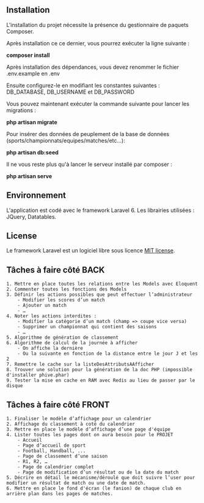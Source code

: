 ## Installation

L'installation du projet nécessite la présence du gestionnaire de paquets Composer.

Après installation ce ce dernier, vous pourrez exécuter la ligne suivante :

**composer install**

Après installation des dépendances, vous devez renommer le fichier .env.example en .env

Ensuite configurez-le en modifiant les constantes suivantes : DB_DATABASE, DB_USERNAME et DB_PASSWORD

Vous pouvez maintenant exécuter la commande suivante pour lancer les migrations :

**php artisan migrate**

Pour insérer des données de peuplement de la base de données (sports/championnats/equipes/matches/etc...):

**php artisan db:seed**

Il ne vous reste plus qu'à lancer le serveur installé par composer :

**php artisan serve**

## Environnement

L'application est codé avec le framework Laravel 6.
Les librairies utilisées : JQuery, Datatables.

## License

Le framework Laravel est un logiciel libre sous licence [MIT license](https://opensource.org/licenses/MIT).


## Tâches à faire côté BACK

    1. Mettre en place toutes les relations entre les Models avec Eloquent
    2. Commenter toutes les fonctions des Models
    3. Définir les actions possibles que peut effectuer l’administrateur
        - Modifier les scores d’un match
        - Ajouter un match
        - …
    4. Noter les actions interdites :
        - Modifier la catégorie d’un match (champ => coupe vice versa)
        - Supprimer un championnat qui contient des saisons
        - …
    5. Algorithme de génération de classement
    6. Algorithme de calcul de la journée à afficher
        - On affiche la dernière
        - Ou la suivante en fonction de la distance entre le jour J et les 2
    7. Remettre le cache sur la listeDesAttributsAAfficher
    8. Trouver une solution pour la génération de la doc PHP (impossible d'installer phive.phar)
    9. Tester la mise en cache en RAM avec Redis au lieu de passer par le disque

## Tâches à faire côté FRONT

    1. Finaliser le modèle d’affichage pour un calendrier
    2. Affichage du classement à coté du calendrier
    3. Mettre en place le modèle d’affichage d’une page d'équipe
    4. Lister toutes les pages dont on aura besoin pour le PROJET
        - Accueil
        - Page d’accueil de sport
        - Football, Handball, ...
        - Page de classement d’une saison
        - R1, R2, …
        - Page de calendrier complet
        - Page de modification d’un résultat ou de la date du match
    5. Décrire en détail le mécanisme/déroulé que doit suivre l’user pour modifier un résultat de match ou une date de match.
    6. Mettre en place le fond d'écran (le fanion) de chaque club en arrière plan dans les pages de matches.
